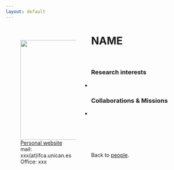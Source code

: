 ```yaml
---
layout: default
---
```




<p style="float: left; width: 30%; margin:40px"><img src="{{site.url}}/assets/imgs/People/name.jpg" style="width:250px;height:270px;"> <a href="https://">Personal website</a> <br> mail: xxx(at)ifca.unican.es <br> Office: xxx</p>

# NAME



<br>


### Research interests

-


### Collaborations & Missions

- 


<br>
<br>
<br>
<br>

Back to [people]({{site.url}}/people).
